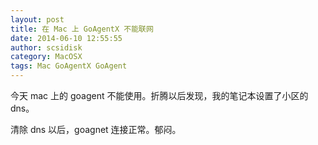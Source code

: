 ```yaml
---
layout: post
title: 在 Mac 上 GoAgentX 不能联网 
date: 2014-06-10 12:55:55
author: scsidisk
category: MacOSX
tags: Mac GoAgentX GoAgent
---
```


今天 mac 上的 goagent 不能使用。折腾以后发现，我的笔记本设置了小区的dns。

清除 dns 以后，goagnet 连接正常。郁闷。